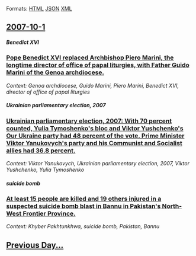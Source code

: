 
Formats: [HTML](2007/10/1/index.html)  [JSON](2007/10/1/index.json)  [XML](2007/10/1/index.xml)  

## [2007-10-1](/news/2007/10/1/index.md)

##### Benedict XVI
### [ Pope Benedict XVI replaced Archbishop Piero Marini, the longtime director of office of papal liturgies, with Father Guido Marini of the Genoa archdiocese. ](/news/2007/10/1/pope-benedict-xvi-replaced-archbishop-piero-marini-the-longtime-director-of-office-of-papal-liturgies-with-father-guido-marini-of-the-gen.md)
_Context: Genoa archdiocese, Guido Marini, Piero Marini, Benedict XVI, director of office of papal liturgies_

##### Ukrainian parliamentary election, 2007
### [ Ukrainian parliamentary election, 2007: With 70 percent counted, Yulia Tymoshenko's bloc and Viktor Yushchenko's Our Ukraine party had 48 percent of the vote. Prime Minister Viktor Yanukovych's party and his Communist and Socialist allies had 36.8 percent. ](/news/2007/10/1/ukrainian-parliamentary-election-2007-with-70-percent-counted-yulia-tymoshenko-s-bloc-and-viktor-yushchenko-s-our-ukraine-party-had-48-p.md)
_Context: Viktor Yanukovych, Ukrainian parliamentary election, 2007, Viktor Yushchenko, Yulia Tymoshenko_

##### suicide bomb
### [ At least 15 people are killed and 19 others injured in a suspected suicide bomb blast in Bannu in Pakistan's North-West Frontier Province. ](/news/2007/10/1/at-least-15-people-are-killed-and-19-others-injured-in-a-suspected-suicide-bomb-blast-in-bannu-in-pakistan-s-north-west-frontier-province.md)
_Context: Khyber Pakhtunkhwa, suicide bomb, Pakistan, Bannu_

## [Previous Day...](/news/2007/09/30/index.md)

